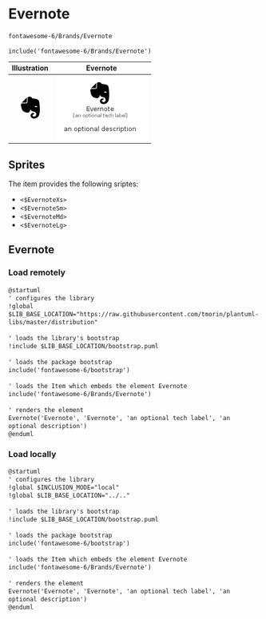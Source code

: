 # Evernote


```text
fontawesome-6/Brands/Evernote
```

```text
include('fontawesome-6/Brands/Evernote')
```



| Illustration | Evernote |
| :---: | :---: |
| ![illustration for Illustration](../../fontawesome-6/Brands/Evernote.png) | ![illustration for Evernote](../../fontawesome-6/Brands/Evernote.Local.png) |



## Sprites
The item provides the following sriptes:

- `<$EvernoteXs>`
- `<$EvernoteSm>`
- `<$EvernoteMd>`
- `<$EvernoteLg>`





## Evernote

### Load remotely
```plantuml
@startuml
' configures the library
!global $LIB_BASE_LOCATION="https://raw.githubusercontent.com/tmorin/plantuml-libs/master/distribution"

' loads the library's bootstrap
!include $LIB_BASE_LOCATION/bootstrap.puml

' loads the package bootstrap
include('fontawesome-6/bootstrap')

' loads the Item which embeds the element Evernote
include('fontawesome-6/Brands/Evernote')

' renders the element
Evernote('Evernote', 'Evernote', 'an optional tech label', 'an optional description')
@enduml
```

### Load locally
```plantuml
@startuml
' configures the library
!global $INCLUSION_MODE="local"
!global $LIB_BASE_LOCATION="../.."

' loads the library's bootstrap
!include $LIB_BASE_LOCATION/bootstrap.puml

' loads the package bootstrap
include('fontawesome-6/bootstrap')

' loads the Item which embeds the element Evernote
include('fontawesome-6/Brands/Evernote')

' renders the element
Evernote('Evernote', 'Evernote', 'an optional tech label', 'an optional description')
@enduml
```

